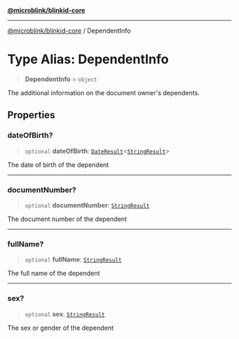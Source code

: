 [**@microblink/blinkid-core**](../README.md)

***

[@microblink/blinkid-core](../README.md) / DependentInfo

# Type Alias: DependentInfo

> **DependentInfo** = `object`

The additional information on the document owner's dependents.

## Properties

### dateOfBirth?

> `optional` **dateOfBirth**: [`DateResult`](DateResult.md)\<[`StringResult`](StringResult.md)\>

The date of birth of the dependent

***

### documentNumber?

> `optional` **documentNumber**: [`StringResult`](StringResult.md)

The document number of the dependent

***

### fullName?

> `optional` **fullName**: [`StringResult`](StringResult.md)

The full name of the dependent

***

### sex?

> `optional` **sex**: [`StringResult`](StringResult.md)

The sex or gender of the dependent
